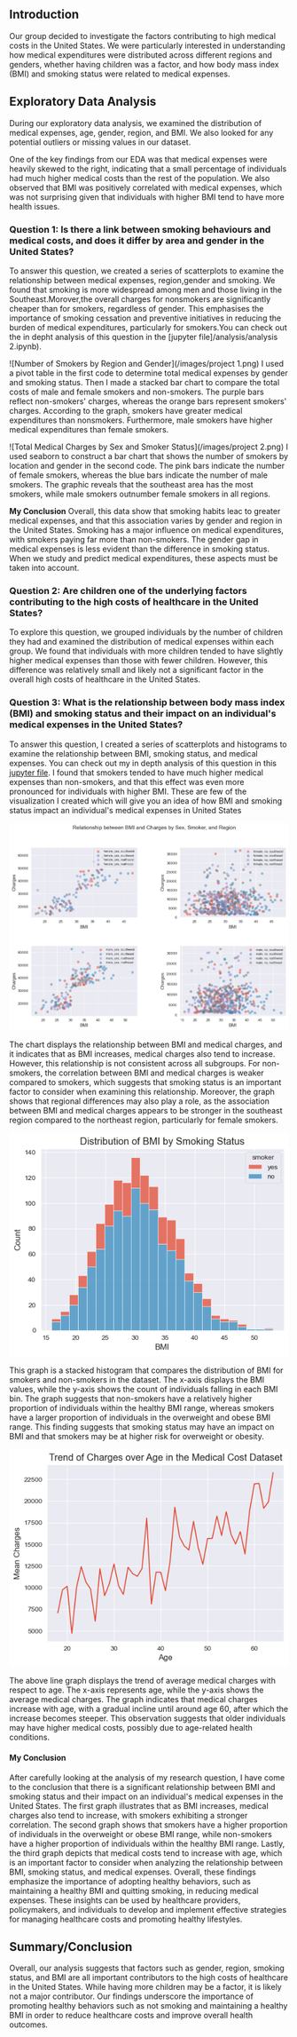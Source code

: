 ## Introduction
Our group decided to investigate the factors contributing to high medical costs in the United States. We were particularly interested in understanding how medical expenditures were distributed across different regions and genders, whether having children was a factor, and how body mass index (BMI) and smoking status were related to medical expenses.

## Exploratory Data Analysis
During our exploratory data analysis, we examined the distribution of medical expenses, age, gender, region, and BMI. We also looked for any potential outliers or missing values in our dataset.

One of the key findings from our EDA was that medical expenses were heavily skewed to the right, indicating that a small percentage of individuals had much higher medical costs than the rest of the population. We also observed that BMI was positively correlated with medical expenses, which was not surprising given that individuals with higher BMI tend to have more health issues.

### Question 1: Is there a link between smoking behaviours and medical costs, and does it differ by area and gender in the United States?
To answer this question, we created a series of scatterplots to examine the relationship between medical expenses, region,gender and smoking. We found that smoking is more widespread among men and those living in the Southeast.Morover,the overall charges for nonsmokers are significantly cheaper than for smokers, regardless of gender. This emphasises the importance of smoking cessation and preventive initiatives in reducing the burden of medical expenditures, particularly for smokers.You can check out the in depht analysis of this question in the [jupyter file]/analysis/analysis 2.ipynb).

![Number of Smokers by Region and Gender](/images/project 1.png)
I used a pivot table in the first code to determine total medical expenses by gender and smoking status. Then I made a stacked bar chart to compare the total costs of male and female smokers and non-smokers. The purple bars reflect non-smokers' charges, whereas the orange bars represent smokers' charges. According to the graph, smokers have greater medical expenditures than nonsmokers. Furthermore, male smokers have higher medical expenditures than female smokers.

![Total Medical Charges by Sex and Smoker Status](/images/project 2.png)
I used seaborn to construct a bar chart that shows the number of smokers by location and gender in the second code. The pink bars indicate the number of female smokers, whereas the blue bars indicate the number of male smokers. The graphic reveals that the southeast area has the most smokers, while male smokers outnumber female smokers in all regions.

**My Conclusion**
Overall, this data show that smoking habits leac to greater medical expenses, and that this association varies by gender and region in the United States.  Smoking has a major influence on medical expenditures, with smokers paying far more than non-smokers. The gender gap in medical expenses is less evident than the difference in smoking status. When we study and predict medical expenditures, these aspects must be taken into account. 


### Question 2: Are children one of the underlying factors contributing to the high costs of healthcare in the United States?
To explore this question, we grouped individuals by the number of children they had and examined the distribution of medical expenses within each group. We found that individuals with more children tended to have slightly higher medical expenses than those with fewer children. However, this difference was relatively small and likely not a significant factor in the overall high costs of healthcare in the United States.

### **Question 3: What is the relationship between body mass index (BMI) and smoking status and their impact on an individual's medical expenses in the United States?**
To answer this question, I created a series of scatterplots and histograms to examine the relationship between BMI, smoking status, and medical expenses. You can check out my in depth analysis of this question in this [jupyter file](/analysis/analysis3.ipynb). I found that smokers tended to have much higher medical expenses than non-smokers, and that this effect was even more pronounced for individuals with higher BMI. These are few of the visualization I created which will give you an idea of how BMI and smoking status impact an individual's medical expenses in United States



![Relationship between BMI and Charges by Sex, Smoker, and Region](/images/relationship_bw_bmi_charges.png)

The chart displays the relationship between BMI and medical charges, and it indicates that as BMI increases, medical charges also tend to increase. However, this relationship is not consistent across all subgroups. For non-smokers, the correlation between BMI and medical charges is weaker compared to smokers, which suggests that smoking status is an important factor to consider when examining this relationship. Moreover, the graph shows that regional differences may also play a role, as the association between BMI and medical charges appears to be stronger in the southeast region compared to the northeast region, particularly for female smokers.

![Distribution of BMI by smoking status](/images/distribution_of_bmi_by_smoking_status.png)

This graph is a stacked histogram that compares the distribution of BMI for smokers and non-smokers in the dataset. The x-axis displays the BMI values, while the y-axis shows the count of individuals falling in each BMI bin. The graph suggests that non-smokers have a relatively higher proportion of individuals within the healthy BMI range, whereas smokers have a larger proportion of individuals in the overweight and obese BMI range. This finding suggests that smoking status may have an impact on BMI and that smokers may be at higher risk for overweight or obesity.

![Trend of Charges over Age in the Medical Cost Dataset](/images/trend_of_charges_over_age.png)

The above line graph displays the trend of average medical charges with respect to age. The x-axis represents age, while the y-axis shows the average medical charges. The graph indicates that medical charges increase with age, with a gradual incline until around age 60, after which the increase becomes steeper. This observation suggests that older individuals may have higher medical costs, possibly due to age-related health conditions.

#### **My Conclusion**

After carefully looking at the analysis of my research question, I have come to the conclusion that there is a significant relationship between BMI and smoking status and their impact on an individual's medical expenses in the United States. The first graph illustrates that as BMI increases, medical charges also tend to increase, with smokers exhibiting a stronger correlation. The second graph shows that smokers have a higher proportion of individuals in the overweight or obese BMI range, while non-smokers have a higher proportion of individuals within the healthy BMI range. Lastly, the third graph depicts that medical costs tend to increase with age, which is an important factor to consider when analyzing the relationship between BMI, smoking status, and medical expenses.
Overall, these findings emphasize the importance of adopting healthy behaviors, such as maintaining a healthy BMI and quitting smoking, in reducing medical expenses. These insights can be used by healthcare providers, policymakers, and individuals to develop and implement effective strategies for managing healthcare costs and promoting healthy lifestyles.



## **Summary/Conclusion**
Overall, our analysis suggests that factors such as gender, region, smoking status, and BMI are all important contributors to the high costs of healthcare in the United States. While having more children may be a factor, it is likely not a major contributor. Our findings underscore the importance of promoting healthy behaviors such as not smoking and maintaining a healthy BMI in order to reduce healthcare costs and improve overall health outcomes.

